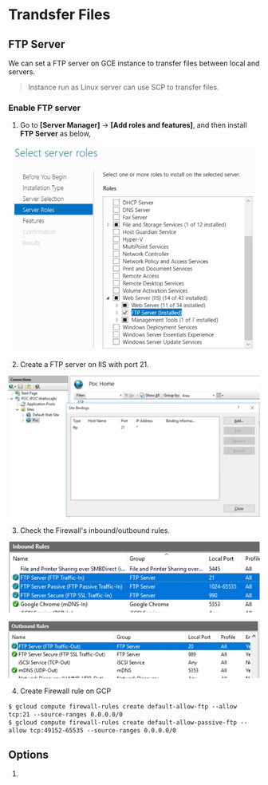 # Trandsfer Files

## FTP Server

We can set a FTP server on GCE instance to transfer files between local and servers.

> Instance run as Linux server can use SCP to transfer files.


### Enable FTP server

1. Go to **[Server Manager]** → **[Add roles and features]**, and then install **FTP Server** as below,

![](assets/001.png)

2. Create a FTP server on IIS with port 21.

![](assets/002.png)

3. Check the Firewall's inbound/outbound rules.

![](assets/003.png)

![](assets/004.png)

4. Create Firewall rule on GCP

```
$ gcloud compute firewall-rules create default-allow-ftp --allow tcp:21 --source-ranges 0.0.0.0/0
$ gcloud compute firewall-rules create default-allow-passive-ftp --allow tcp:49152-65535 --source-ranges 0.0.0.0/0
```






## Options

1. 
